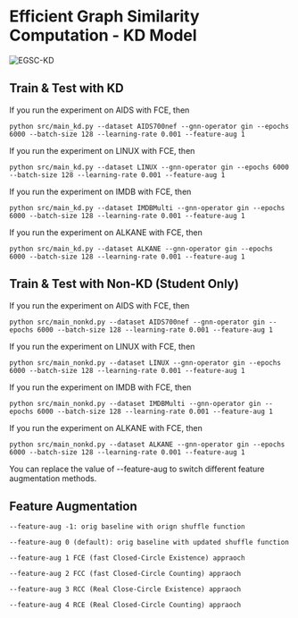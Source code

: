 # Efficient Graph Similarity Computation - KD Model

![EGSC-KD](../Figs/KD.png)

## Train & Test with KD
If you run the experiment on AIDS with FCE, then
```
python src/main_kd.py --dataset AIDS700nef --gnn-operator gin --epochs 6000 --batch-size 128 --learning-rate 0.001 --feature-aug 1
```
If you run the experiment on LINUX with FCE, then
```
python src/main_kd.py --dataset LINUX --gnn-operator gin --epochs 6000 --batch-size 128 --learning-rate 0.001 --feature-aug 1
```
If you run the experiment on IMDB with FCE, then
```
python src/main_kd.py --dataset IMDBMulti --gnn-operator gin --epochs 6000 --batch-size 128 --learning-rate 0.001 --feature-aug 1
```
If you run the experiment on ALKANE with FCE, then
```
python src/main_kd.py --dataset ALKANE --gnn-operator gin --epochs 6000 --batch-size 128 --learning-rate 0.001 --feature-aug 1
```


## Train & Test with Non-KD (Student Only)
If you run the experiment on AIDS with FCE, then
```
python src/main_nonkd.py --dataset AIDS700nef --gnn-operator gin --epochs 6000 --batch-size 128 --learning-rate 0.001 --feature-aug 1
```
If you run the experiment on LINUX with FCE, then
```
python src/main_nonkd.py --dataset LINUX --gnn-operator gin --epochs 6000 --batch-size 128 --learning-rate 0.001 --feature-aug 1
```
If you run the experiment on IMDB with FCE, then
```
python src/main_nonkd.py --dataset IMDBMulti --gnn-operator gin --epochs 6000 --batch-size 128 --learning-rate 0.001 --feature-aug 1
```
If you run the experiment on ALKANE with FCE, then
```
python src/main_nonkd.py --dataset ALKANE --gnn-operator gin --epochs 6000 --batch-size 128 --learning-rate 0.001 --feature-aug 1
```

You can replace the value of --feature-aug to switch different feature augmentation methods.

## Feature Augmentation
```
--feature-aug -1: orig baseline with orign shuffle function
```

```
--feature-aug 0 (default): orig baseline with updated shuffle function
```

```
--feature-aug 1 FCE (fast Closed-Circle Existence) appraoch
```

```
--feature-aug 2 FCC (fast Closed-Circle Counting) appraoch
```

```
--feature-aug 3 RCC (Real Close-Circle Existence) appraoch
```

```
--feature-aug 4 RCE (Real Closed-Circle Counting) appraoch
```